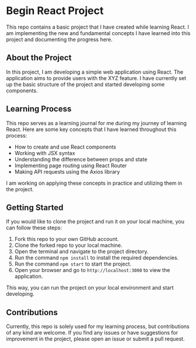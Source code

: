 
# Begin React Project

This repo contains a basic project that I have created while learning React. I am implementing the new and fundamental concepts I have learned into this project and documenting the progress here.

## About the Project

In this project, I am developing a simple web application using React. The application aims to provide users with the XYZ feature. I have currently set up the basic structure of the project and started developing some components.

## Learning Process

This repo serves as a learning journal for me during my journey of learning React. Here are some key concepts that I have learned throughout this process:

- How to create and use React components
- Working with JSX syntax
- Understanding the difference between props and state
- Implementing page routing using React Router
- Making API requests using the Axios library

I am working on applying these concepts in practice and utilizing them in the project.

## Getting Started

If you would like to clone the project and run it on your local machine, you can follow these steps:

1. Fork this repo to your own GitHub account.
2. Clone the forked repo to your local machine.
3. Open the terminal and navigate to the project directory.
4. Run the command `npm install` to install the required dependencies.
5. Run the command `npm start` to start the project.
6. Open your browser and go to `http://localhost:3000` to view the application.

This way, you can run the project on your local environment and start developing.

## Contributions

Currently, this repo is solely used for my learning process, but contributions of any kind are welcome. If you find any issues or have suggestions for improvement in the project, please open an issue or submit a pull request.


